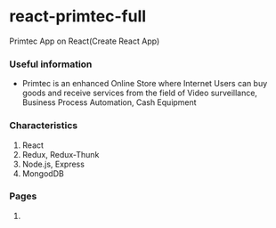 # react-primtec-full
Primtec App on React(Create React App)

### Useful information

* Primtec is an enhanced Online Store where Internet Users can buy goods and receive services
from the field of Video surveillance, Business Process Automation, Cash Equipment

### Characteristics

1. React
2. Redux, Redux-Thunk
3. Node.js, Express
4. MongodDB

### Pages

1. 
